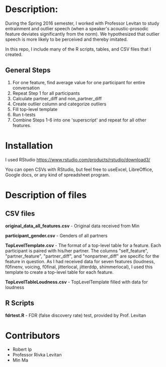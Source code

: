 # Description:

During the Spring 2016 semester, I worked with Professor Levitan to study entrainment and outlier speech (when a speaker's acoustic-prosodic feature deviates significantly from the norm). We hypothesized that outlier speech is more likely to be perceived and thereby imitated.

In this repo, I include many of the R scripts, tables, and CSV files that I created. 

## General Steps
1. For one feature, find average value for one participant for entire conversation
2. Repeat Step 1 for all participants
3. Calculate partner_diff and non_partner_diff
4. Create outlier column and categorize outliers
5. Fill top-level template
6. Run t-tests
7. Combine Steps 1-6 into one 'superscript' and repeat for all other features.

# Installation
I used RStudio
https://www.rstudio.com/products/rstudio/download3/

You can open CSVs with RStudio, but feel free to useExcel, LibreOffice, Google docs, or any kind of spreadsheet program.

# Description of files

## CSV files

__original_data_all_features.csv__ - Original data received from Min 

__participant_gender.csv__ - Genders of all partners

__TopLevelTemplate.csv__ - The format of a top-level table for a feature. Each participant is paired with his/her partner. The columns "self_feature", "partner_feature", "partner_diff", and "nonpartner_diff" are specific for the feature in question. As I had received data for seven features (loudness, f0finenv, voicing, f0final, jitterlocal, jitterddp, shimmerlocal), I used this template to create a top-level table for each feature.

__TopLevelTableLoudness.csv__ - TopLevelTemplate filled with data for loudness

## R Scripts

__fdrtest.R__ - FDR (false discovery rate) test, provided by Prof. Levitan



# Contributors
* Robert Ip
* Professor Rivka Levitan
* Min Ma

